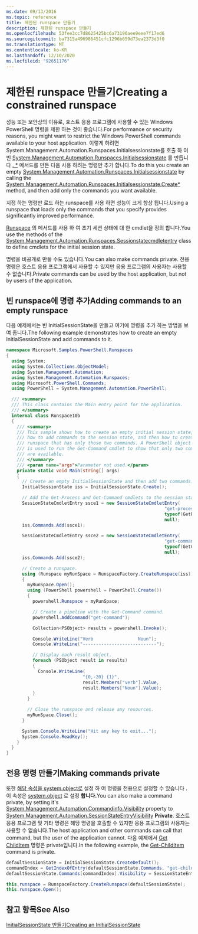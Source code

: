 ```yaml
---
ms.date: 09/13/2016
ms.topic: reference
title: 제한된 runspace 만들기
description: 제한된 runspace 만들기
ms.openlocfilehash: 53fee3cc7d8625425bc6a73196aee9eee7f17ed6
ms.sourcegitcommit: ba7315a496986451cfc1296b659d73ea2373d3f0
ms.translationtype: MT
ms.contentlocale: ko-KR
ms.lasthandoff: 12/10/2020
ms.locfileid: "92651176"
---
```

# <a name="creating-a-constrained-runspace"></a><span data-ttu-id="ec041-103">제한된 runspace 만들기</span><span class="sxs-lookup"><span data-stu-id="ec041-103">Creating a constrained runspace</span></span>

<span data-ttu-id="ec041-104">성능 또는 보안상의 이유로, 호스트 응용 프로그램에 사용할 수 있는 Windows PowerShell 명령을 제한 하는 것이 좋습니다.</span><span class="sxs-lookup"><span data-stu-id="ec041-104">For performance or security reasons, you might want to restrict the Windows PowerShell commands available to your host application.</span></span> <span data-ttu-id="ec041-105">이렇게 하려면System.Management.Automation.Runspaces.Initialsessionstate를 호출 하 여 빈 [System.Management.Automation.Runspaces.Initialsessionstate](/dotnet/api/System.Management.Automation.Runspaces.InitialSessionState) 를 만듭니다 [ . \*](/dotnet/api/System.Management.Automation.Runspaces.InitialSessionState.Create) 메서드를 만든 다음 사용 하려는 명령만 추가 합니다.</span><span class="sxs-lookup"><span data-stu-id="ec041-105">To do this you create an empty [System.Management.Automation.Runspaces.Initialsessionstate](/dotnet/api/System.Management.Automation.Runspaces.InitialSessionState) by calling the [System.Management.Automation.Runspaces.Initialsessionstate.Create\*](/dotnet/api/System.Management.Automation.Runspaces.InitialSessionState.Create) method, and then add only the commands you want available.</span></span>

 <span data-ttu-id="ec041-106">지정 하는 명령만 로드 하는 runspace를 사용 하면 성능이 크게 향상 됩니다.</span><span class="sxs-lookup"><span data-stu-id="ec041-106">Using a runspace that loads only the commands that you specify provides significantly improved performance.</span></span>

 <span data-ttu-id="ec041-107">[Runspace](/dotnet/api/System.Management.Automation.Runspaces.SessionStateCmdletEntry) 의 메서드를 사용 하 여 초기 세션 상태에 대 한 cmdlet을 정의 합니다.</span><span class="sxs-lookup"><span data-stu-id="ec041-107">You use the methods of the [System.Management.Automation.Runspaces.Sessionstatecmdletentry](/dotnet/api/System.Management.Automation.Runspaces.SessionStateCmdletEntry) class to define cmdlets for the initial session state.</span></span>

 <span data-ttu-id="ec041-108">명령을 비공개로 만들 수도 있습니다.</span><span class="sxs-lookup"><span data-stu-id="ec041-108">You can also make commands private.</span></span> <span data-ttu-id="ec041-109">전용 명령은 호스트 응용 프로그램에서 사용할 수 있지만 응용 프로그램의 사용자는 사용할 수 없습니다.</span><span class="sxs-lookup"><span data-stu-id="ec041-109">Private commands can be used by the host application, but not by users of the application.</span></span>

## <a name="adding-commands-to-an-empty-runspace"></a><span data-ttu-id="ec041-110">빈 runspace에 명령 추가</span><span class="sxs-lookup"><span data-stu-id="ec041-110">Adding commands to an empty runspace</span></span>

 <span data-ttu-id="ec041-111">다음 예제에서는 빈 InitialSessionState을 만들고 여기에 명령을 추가 하는 방법을 보여 줍니다.</span><span class="sxs-lookup"><span data-stu-id="ec041-111">The following example demonstrates how to create an empty InitialSessionState and add commands to it.</span></span>

```csharp
namespace Microsoft.Samples.PowerShell.Runspaces
{
  using System;
  using System.Collections.ObjectModel;
  using System.Management.Automation;
  using System.Management.Automation.Runspaces;
  using Microsoft.PowerShell.Commands;
  using PowerShell = System.Management.Automation.PowerShell;

  /// <summary>
  /// This class contains the Main entry point for the application.
  /// </summary>
  internal class Runspace10b
  {
    /// <summary>
    /// This sample shows how to create an empty initial session state,
    /// how to add commands to the session state, and then how to create a
    /// runspace that has only those two commands. A PowerShell object
    /// is used to run the Get-Command cmdlet to show that only two commands
    /// are available.
    /// </summary>
    /// <param name="args">Parameter not used.</param>
    private static void Main(string[] args)
    {
      // Create an empty InitialSessionState and then add two commands.
      InitialSessionState iss = InitialSessionState.Create();

      // Add the Get-Process and Get-Command cmdlets to the session state.
      SessionStateCmdletEntry ssce1 = new SessionStateCmdletEntry(
                                                            "get-process",
                                                            typeof(GetProcessCommand),
                                                            null);
      iss.Commands.Add(ssce1);

      SessionStateCmdletEntry ssce2 = new SessionStateCmdletEntry(
                                                            "get-command",
                                                            typeof(GetCommandCommand),
                                                            null);
      iss.Commands.Add(ssce2);

      // Create a runspace.
      using (Runspace myRunSpace = RunspaceFactory.CreateRunspace(iss))
      {
        myRunSpace.Open();
        using (PowerShell powershell = PowerShell.Create())
        {
          powershell.Runspace = myRunSpace;

          // Create a pipeline with the Get-Command command.
          powershell.AddCommand("get-command");

          Collection<PSObject> results = powershell.Invoke();

          Console.WriteLine("Verb                 Noun");
          Console.WriteLine("----------------------------");

          // Display each result object.
          foreach (PSObject result in results)
          {
            Console.WriteLine(
                             "{0,-20} {1}",
                             result.Members["verb"].Value,
                             result.Members["Noun"].Value);
          }
        }

        // Close the runspace and release any resources.
        myRunSpace.Close();
      }

      System.Console.WriteLine("Hit any key to exit...");
      System.Console.ReadKey();
    }
  }
}
```

## <a name="making-commands-private"></a><span data-ttu-id="ec041-112">전용 명령 만들기</span><span class="sxs-lookup"><span data-stu-id="ec041-112">Making commands private</span></span>

 <span data-ttu-id="ec041-113">또한 [해당 속성을 system.object로](/dotnet/api/System.Management.Automation.CommandInfo.Visibility) 설정 하 여 명령을 전용으로 설정할 수 있습니다 .이 속성은 [system.object](/dotnet/api/System.Management.Automation.SessionStateEntryVisibility) 로 설정 **합니다.**</span><span class="sxs-lookup"><span data-stu-id="ec041-113">You can also make a command private, by setting it's [System.Management.Automation.Commandinfo.Visibility](/dotnet/api/System.Management.Automation.CommandInfo.Visibility) property to [System.Management.Automation.SessionStateEntryVisibility](/dotnet/api/System.Management.Automation.SessionStateEntryVisibility) **Private**.</span></span> <span data-ttu-id="ec041-114">호스트 응용 프로그램 및 기타 명령은 해당 명령을 호출할 수 있지만 응용 프로그램의 사용자는 사용할 수 없습니다.</span><span class="sxs-lookup"><span data-stu-id="ec041-114">The host application and other commands can call that command, but the user of the application cannot.</span></span> <span data-ttu-id="ec041-115">다음 예제에서 [Get ChildItem](/powershell/module/Microsoft.PowerShell.Management/Get-ChildItem) 명령은 private입니다.</span><span class="sxs-lookup"><span data-stu-id="ec041-115">In the following example, the [Get-ChildItem](/powershell/module/Microsoft.PowerShell.Management/Get-ChildItem) command is private.</span></span>

```csharp
defaultSessionState = InitialSessionState.CreateDefault();
commandIndex = GetIndexOfEntry(defaultSessionState.Commands, "get-childitem");
defaultSessionState.Commands[commandIndex].Visibility = SessionStateEntryVisibility.Private;

this.runspace = RunspaceFactory.CreateRunspace(defaultSessionState);
this.runspace.Open();
```

## <a name="see-also"></a><span data-ttu-id="ec041-116">참고 항목</span><span class="sxs-lookup"><span data-stu-id="ec041-116">See Also</span></span>

 [<span data-ttu-id="ec041-117">InitialSessionState 만들기</span><span class="sxs-lookup"><span data-stu-id="ec041-117">Creating an InitialSessionState</span></span>](./creating-an-initialsessionstate.md)
